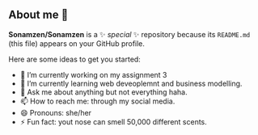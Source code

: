 ## About me 👋


**Sonamzen/Sonamzen** is a ✨ _special_ ✨ repository because its `README.md` (this file) appears on your GitHub profile.

Here are some ideas to get you started:

- 🔭 I’m currently working on my assignment 3
- 🌱 I’m currently learning web deveoplemnt and business modelling.
- 💬 Ask me about anything but not everything haha.
- 📫 How to reach me: through my social media.
- 😄 Pronouns: she/her
- ⚡ Fun fact: yout nose can smell 50,000 different scents.

